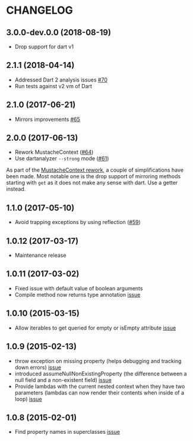 # CHANGELOG

## 3.0.0-dev.0.0 (2018-08-19)

* Drop support for dart v1

## 2.1.1 (2018-04-14)

* Addressed Dart 2 analysis issues [#70](https://github.com/valotas/mustache4dart/pull/70)
* Run tests against v2 vm of Dart

## 2.1.0 (2017-06-21)

* Mirrors improvements [#65](https://github.com/valotas/mustache4dart/pull/65)

## 2.0.0 (2017-06-13)

* Rework MustacheContext ([#64][pr-64])
* Use dartanalyzer `--strong` mode ([#61](https://github.com/valotas/mustache4dart/issues/61))

As part of the [MustacheContext rework][pr-64], a couple of simplifications have been made. Most
notable one is the drop support of mirroring methods starting with `get` as it does not make any
sense with dart. Use a getter instead.

[pr-64]: https://github.com/valotas/mustache4dart/pull/64

## 1.1.0 (2017-05-10)

* Avoid trapping exceptions by using reflection ([#59](https://github.com/valotas/mustache4dart/pull/59))

## 1.0.12 (2017-03-17)

* Maintenance release

## 1.0.11 (2017-03-02)

* Fixed issue with default value of boolean arguments
* Compile method now returns type annotation [issue](https://github.com/valotas/mustache4dart/issues/50)

## 1.0.10 (2015-03-15)

* Allow iterables to get queried for empty or isEmpty attribute [issue](https://github.com/valotas/mustache4dart/issues/44)

## 1.0.9 (2015-02-13)

* throw exception on missing property (helps debugging and tracking down errors) [issue](https://github.com/valotas/mustache4dart/issues/36)
* introduced assumeNullNonExistingProperty (the difference between a null field and a non-existent field) [issue](https://github.com/valotas/mustache4dart/issues/41)
* Provide lambdas with the current nested context when they have two parameters (lambdas can now render their contents when inside of a loop)  [issue](https://github.com/valotas/mustache4dart/issues/39)

## 1.0.8 (2015-02-01)

* Find property names in superclasses [issue](https://github.com/valotas/mustache4dart/issues/33)
